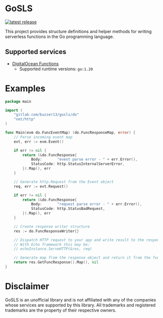 # GoSLS

[![latest release](https://gitlab.com/buzzer13/gosls/-/badges/release.svg)](https://gitlab.com/buzzer13/gosls/-/releases)

This project provides structure definitions and helper methods for writing serverless functions in the Go programming language.

## Supported services

- [DigitalOcean Functions](https://docs.digitalocean.com/products/functions/)
    - Supported runtime versions: `go:1.20`

# Examples

```go
package main

import (
    "gitlab.com/buzzer13/gosls/do"
    "net/http"
)

func Main(evm do.FuncEventMap) (do.FuncResponseMap, error) {
    // Parse incoming event map
    evt, err := evm.Event()

    if err != nil {
        return (&do.FuncResponse{
            Body:       "event parse error - " + err.Error(),
            StatusCode: http.StatusInternalServerError,
        }).Map(), err
    }

    // Generate http.Request from the Event object
    req, err := evt.Request()

    if err != nil {
        return (&do.FuncResponse{
            Body:       "request parse error - " + err.Error(),
            StatusCode: http.StatusBadRequest,
        }).Map(), err
    }

    // Create response writer structure
    res := do.FuncResponseWriter{}

    // Dispatch HTTP request to your app and write result to the response.
    // With Echo framework this may be:
    // echoInstance.ServeHTTP(&res, req)

    // Generate map from the response object and return it from the function
    return res.GetFuncResponse().Map(), nil
}
```

# Disclaimer

GoSLS is an unofficial library and is not affiliated with any of the companies whose services are supported by this library. All trademarks and registered trademarks are the property of their respective owners.

